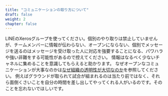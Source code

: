 ```yaml
---
title: "コミュニケーションの取り方について"
draft: false
weight: 2
chapter: false
---
```

LINEのXerosグループを使ってください。個別のやり取りは禁止していませんが、チームメンバーに情報が伝わらない、オープンにならない、個別でメッセージを送るのはメッセージを受け取った人に対応を強要することになる、パワハラや強い非難をする可能性があるので控えてください。
情報はなるべく少ないチャネルに集めることを意識してもらえると助かります。
なぜオープンなコミュニケーションが大事なのかは[なぜ組織の透明性が大切なのか](https://numb86-tech.hatenablog.com/entry/2021/09/16/145929)を参照してください。
例えばグラウンドが取られて試合が組まれるのは当たり前ではなく、それら面倒くさいことを自分の時間を差し出してやってくれる人がいるのです。そのことを忘れないでほしいです。
